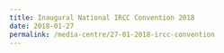 ```yaml
---
title: Inaugural National IRCC Convention 2018
date: 2018-01-27
permalink: /media-centre/27-01-2018-ircc-convention
---
```

